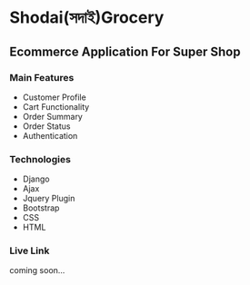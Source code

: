 # Shodai(সদাই)Grocery

## Ecommerce Application For Super Shop

### Main Features 
- Customer Profile 
- Cart Functionality 
- Order Summary 
- Order Status 
- Authentication 


### Technologies 
- Django
- Ajax 
- Jquery Plugin 
- Bootstrap
- CSS 
- HTML



### Live Link 

coming soon...
